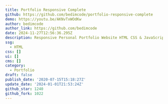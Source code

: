 ```yaml
---
title: Portfolio Responsive Complete
github: https://github.com/bedimcode/portfolio-responsive-complete
demo: https://youtu.be/AKNvTxWOdKw
author: bedimcode
author_link: https://github.com/bedimcode
date: 2024-11-27T12:56:36.295Z
description: Responsive Personal Portfolio Website HTML CSS & JavaScript
ssg:
  - HTML
css: []
ui: []
cms: []
category:
  - Portfolio
draft: false
publish_date: '2020-07-15T15:18:27Z'
update_date: '2024-01-01T21:53:24Z'
github_star: 1240
github_fork: 1022
---
```

